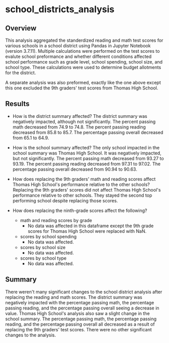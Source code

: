 # school_districts_analysis
## Overview 
This analysis aggregated the standerdized reading and math test scores for various schools in a school district using Pandas in Jupyter Notebook (version 3.7.11). Multiple calculations were performed on the test scores to evalute school preformance and whether different conditions affected school performance such as grade level, school spending, school size, and school type. These calculations were used to determine budget allotments for the district. 

A separate analysis was also preformed, exactly like the one above except this one excluded the 9th graders' test scores from Thomas High School. 

## Results 
- How is the district summary affected? 
    The district summary was negatively impacted, although not significantly. The percent passing math decreased from 74.9 to 74.8. The percent passing reading decreased from 85.8 to 85.7. The percentage passing overall decreased from 65.1 to 64.9.

- How is the school summary affected?
    The only school impacted in the school summary was Thomas High School. It was negatively impacted, but not significantly. The percent passing math decreased from 93.27 to 93.19. The percent passing reading decreased from 97.31 to 97.02. The percentage passing overall decreased from 90.94 to 90.63.

- How does replacing the 9th graders' math and reading scores affect Thomas High School's performance relative to the other schools? 
    Replacing the 9th graders' scores did not affect Thomas High School's performance relative to other schools. They stayed the second top performing school despite replacing those scores. 

- How does replacing the ninth-grade scores affect the following? 
    - math and reading scores by grade 
        - No data was affected in this dataframe except the 9th grade scores for Thomas High School were replaced with NaN.
    - scores by school spending  
        - No data was affected.
    - scores by school size 
        - No data was affected.
    - scores by school type
        - No data was affected.

## Summary
There weren't many significant changes to the school district analysis after replacing the reading and math scores. The district summary was negatively impacted with the percentage passing math, the percentage passing reading, and the percentage passing overall seeing a decrease in value. Thomas High School's analysis also saw a slight change in the school summary. The percentage passing math, the percentage passing reading, and the percentage passing overall all decreased as a result of replacing the 9th graders' test scores. There were no other significant changes to the analysis. 
